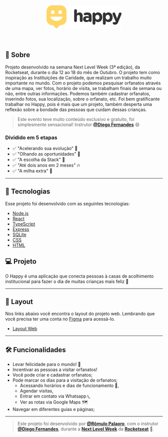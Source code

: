 <h1 align="center">
    <img alt="Happy" title="Happy" src="web/src/images/Logo.png" />
</h1>

<br>

## 📖 Sobre 

<p>Projeto desenvolvido na semana Next Level Week (3ª edição), da Rocketseat, durante o dia 12 ao 18 do mês de Outubro.
O projeto tem como inspiração as Instituições de Caridade, que realizam um trabalho muito importante no mundo.
Com o projeto podemos pesquisar orfanatos através de uma mapa, ver fotos, horário de visita, se trabalham finais de semana ou não, entre outras informações. 
Podemos também cadastrar orfanatos, inserindo fotos, sua localização, sobre o orfanato, etc.
Foi bem gratificante trabalhar no Happy, pois é mais que um projeto, também desperta uma reflexão sobre a bondade das pessoas que cuidam dessas crianças.</p>

> Este evento teve muito conteúdo exclusivo e gratuito, foi simplesmente sensacional! 
Instrutor **[@Diego Fernandes](https://github.com/diego3g)** 😄

<h3>Dividido em 5 etapas</h3>

- ✅ "Acelerando sua evolução" 💪
- ✅ "Olhando as oportunidades" 👀
- ✅ "A escolha da Stack" 📌
- ✅ "Até dois anos em 2 meses" 🔥
- ✅ "A milha extra" 🚀

---

## 🚀 Tecnologias

Esse projeto foi desenvolvido com as seguintes tecnologias:

- [Node.js](https://nodejs.org/en/)
- [React](https://reactjs.org)
- [TypeScript](https://www.typescriptlang.org/)
- [Express](https://expressjs.com/pt-br/)
- [SQLite](https://www.sqlite.org/index.html)
- [CSS](https://developer.mozilla.org/pt-BR/docs/Web/CSS)
- [HTML](https://html.com/)


## 💻 Projeto

O Happy é uma aplicação que conecta pessoas à casas de acolhimento institucional para fazer o dia de muitas crianças mais feliz 💜

---

## 🔖 Layout

Nos links abaixo você encontra o layout do projeto web. Lembrando que você precisa ter uma conta no [Figma](http://figma.com/) para acessá-lo.

- [Layout Web](https://www.figma.com/file/mDEbnoojksG4w8sOxmudh3/Happy-Web)

---

## 🛠️ Funcionalidades 

- Levar felicidade para o mundo! 🥳
- Incentivar as pessoas a visitar orfanatos! 
- Você pode criar e cadastrar orfanatos;
- Pode marcar os dias para a visitação de orfanatos;
  - Acessando horários e dias de funcionamento 📅,
  - Agendar visitas,
  - Entrar em contato via Whatsapp 📞,
  - Ver as rotas via Google Maps 🗺
- Navegar em diferentes guias e páginas;

----

> Este projeto foi desenvolvido por **[@Rômulo Palaoro](https://www.linkedin.com/in/r%C3%B4mulo-palaoro-23837488/)**, com o instrutor **[@Diego Fernandes](https://github.com/diego3g)**, durante a **[Next Level Week](https://rocketseat.com.br/)** da **[Rocketseat](https://www.linkedin.com/school/rocketseat/about/)** 💜. <br>

